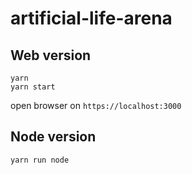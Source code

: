 # artificial-life-arena


## Web version
```
yarn
yarn start
```

open browser on `https://localhost:3000`


## Node version
```
yarn run node
```